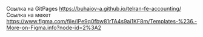 Ссылка на GitPages https://buhaiov-a.github.io/telran-fe-accounting/
Ссылка на мекет https://www.figma.com/file/IPe9q0fbw81rTA4s9ai1KF8m/Templates-%236.-More-on-Figma.info?node-id=2%3A2 
